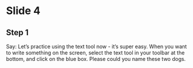# Slide 4

## Step 1

Say: Let’s practice using the text tool now - it’s super easy.  When you want to write something on the screen, select the text tool in your toolbar at the bottom, and click on the blue box. Please could you name these two dogs.
